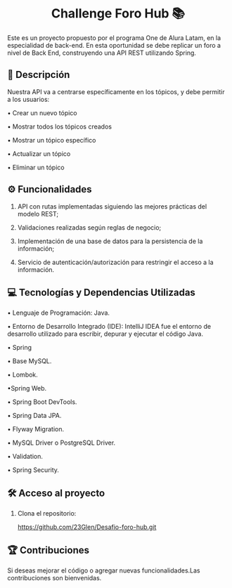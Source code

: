 <h1 align="center"> Challenge Foro Hub  📚</h1>


Este es un proyecto propuesto por el programa One de Alura Latam, en la especialidad de back-end. En esta oportunidad
se debe replicar un foro a nivel de Back End, construyendo una API REST utilizando Spring.

<h2>📝 Descripción  </h2>

Nuestra API va a centrarse específicamente en los tópicos, y debe permitir a los usuarios:

• Crear un nuevo tópico

• Mostrar todos los tópicos creados

• Mostrar un tópico específico

• Actualizar un tópico

• Eliminar un tópico

<h2> ⚙️ Funcionalidades  </h2>

1. API con rutas implementadas siguiendo las mejores prácticas del modelo REST;

2. Validaciones realizadas según reglas de negocio;

3. Implementación de una base de datos para la persistencia de la información;

4. Servicio de autenticación/autorización para restringir el acceso a la información.


 <h2> 💻 Tecnologías y Dependencias Utilizadas  </h2>

• Lenguaje de Programación: Java.

• Entorno de Desarrollo Integrado (IDE): IntelliJ IDEA fue el entorno de desarrollo utilizado para escribir, depurar y ejecutar el código Java.

• Spring

• Base MySQL.

• Lombok.

•Spring Web.

• Spring Boot DevTools.

• Spring Data JPA.

• Flyway Migration.

• MySQL Driver o PostgreSQL Driver.

• Validation.

• Spring Security.

<h2>🛠️ Acceso al proyecto</h2>

1. Clona el repositorio:

   https://github.com/23Glen/Desafio-foro-hub.git

<h2>🏆 Contribuciones </h2>

Si deseas mejorar el código o agregar nuevas funcionalidades.Las contribuciones son bienvenidas.
